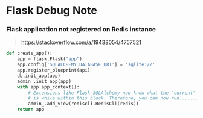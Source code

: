 Flask Debug Note
================

### Flask application not registered on Redis instance

> https://stackoverflow.com/a/19438054/4757521

``` python
def create_app():
    app = flask.Flask("app")
    app.config['SQLALCHEMY_DATABASE_URI'] = 'sqlite://'
    app.register_blueprint(api)
    db.init_app(app)
    admin_.init_app(app)
    with app.app_context():
        # Extensions like Flask-SQLAlchemy now know what the "current" app
        # is while within this block. Therefore, you can now run........
        admin_.add_view(rediscli.RedisCli(redis))
    return app
```
